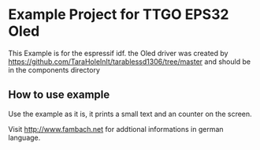 # Example Project for TTGO EPS32 Oled 

This Example is for the espressif idf. 
the Oled driver was created by https://github.com/TaraHoleInIt/tarablessd1306/tree/master and should be in the components directory

## How to use example
Use the example as it is, it prints a small text and an counter on the screen.


Visit http://www.fambach.net for addtional informations in german language.
